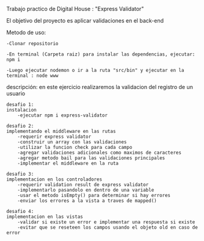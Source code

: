 Trabajo practico de Digital House : "Express Validator"

El objetivo del proyecto es aplicar validaciones en el back-end

Metodo de uso:
    
    -Clonar repositorio

    -En terminal (Carpeta raiz) para instalar las dependencias, ejecutar: npm i

    -Luego ejecutar nodemon o ir a la ruta "src/bin" y ejecutar en la terminal : node www

descripción: en este ejercicio realizaremos la validacion del registro de un usuario

    desafio 1: 
    instalacion
        -ejecutar npm i express-validator

    desafio 2: 
    implementando el middleware en las rutas
        -requerir express validator
        -construir un array con las validaciones
        -utilizar la funcion check para cada campo
        -agregar validaciones adicionales como maximos de caracteres
        -agregar metodo bail para las validaciones principales
        -implementar el middleware en la ruta
    
    desafio 3: 
    implementacion en los controladores
        -requerir validation result de express validator
        -implementarlo pasandolo en dentro de una variable
        -usar el metodo isEmpty() para determinar si hay errores
        -enviar los errores a la vista a traves de mapped()

    desafio 4: 
    implementacion en las vistas
        -validar si existe un error e implementar una respuesta si existe
        -evitar que se reseteen los campos usando el objeto old en caso de error